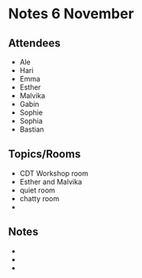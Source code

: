 # Notes 6 November

## Attendees

* Ale
* Hari
* Emma
* Esther
* Malvika
* Gabin
* Sophie
* Sophia
* Bastian


## Topics/Rooms

* CDT Workshop room
* Esther and Malvika
* quiet room
* chatty room
*

## Notes
*
*
*

